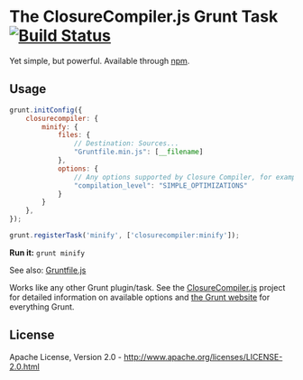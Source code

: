 The ClosureCompiler.js Grunt Task [![Build Status](https://travis-ci.org/dcodeIO/grunt-closurecompiler.png?branch=master)](https://travis-ci.org/dcodeIO/grunt-closurecompiler)
=================================
Yet simple, but powerful. Available through [npm](https://npmjs.org/package/grunt-closurecompiler).

Usage
-----

```javascript
grunt.initConfig({
    closurecompiler: {
        minify: {
            files: {
                // Destination: Sources...
                "Gruntfile.min.js": [__filename]
            },
            options: {
                // Any options supported by Closure Compiler, for example:
                "compilation_level": "SIMPLE_OPTIMIZATIONS"
            }
        }
    },
});

grunt.registerTask('minify', ['closurecompiler:minify']);
```

**Run it:** `grunt minify`

See also: [Gruntfile.js](https://github.com/dcodeIO/grunt-closurecompiler/blob/master/Gruntfile.js)

Works like any other Grunt plugin/task. See the [ClosureCompiler.js](https://github.com/dcodeIO/ClosureCompiler.js)
project for detailed information on available options and [the Grunt website](http://gruntjs.com/) for everything Grunt.

License
-------
Apache License, Version 2.0 - http://www.apache.org/licenses/LICENSE-2.0.html
